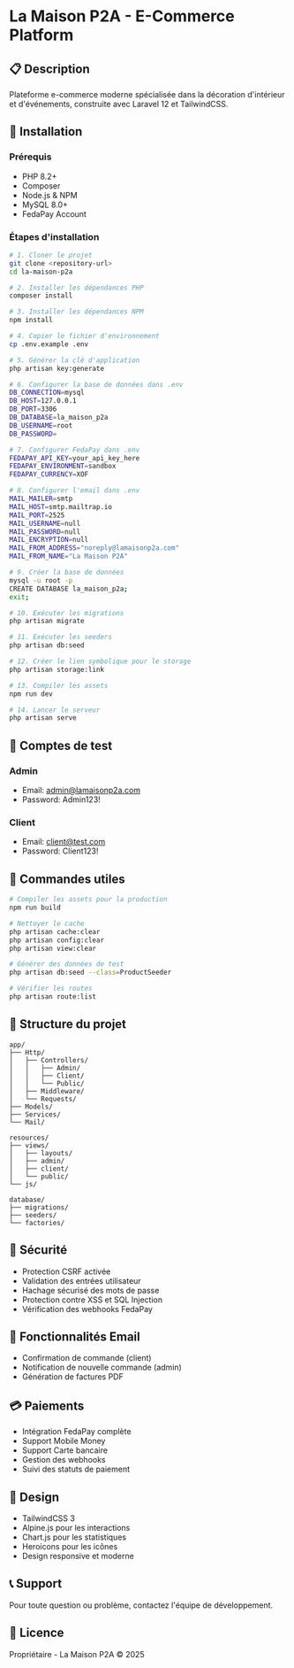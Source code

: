 # La Maison P2A - E-Commerce Platform

## 📋 Description
Plateforme e-commerce moderne spécialisée dans la décoration d'intérieur et d'événements, construite avec Laravel 12 et TailwindCSS.

## 🚀 Installation

### Prérequis
- PHP 8.2+
- Composer
- Node.js & NPM
- MySQL 8.0+
- FedaPay Account

### Étapes d'installation

```bash
# 1. Cloner le projet
git clone <repository-url>
cd la-maison-p2a

# 2. Installer les dépendances PHP
composer install

# 3. Installer les dépendances NPM
npm install

# 4. Copier le fichier d'environnement
cp .env.example .env

# 5. Générer la clé d'application
php artisan key:generate

# 6. Configurer la base de données dans .env
DB_CONNECTION=mysql
DB_HOST=127.0.0.1
DB_PORT=3306
DB_DATABASE=la_maison_p2a
DB_USERNAME=root
DB_PASSWORD=

# 7. Configurer FedaPay dans .env
FEDAPAY_API_KEY=your_api_key_here
FEDAPAY_ENVIRONMENT=sandbox
FEDAPAY_CURRENCY=XOF

# 8. Configurer l'email dans .env
MAIL_MAILER=smtp
MAIL_HOST=smtp.mailtrap.io
MAIL_PORT=2525
MAIL_USERNAME=null
MAIL_PASSWORD=null
MAIL_ENCRYPTION=null
MAIL_FROM_ADDRESS="noreply@lamaisonp2a.com"
MAIL_FROM_NAME="La Maison P2A"

# 9. Créer la base de données
mysql -u root -p
CREATE DATABASE la_maison_p2a;
exit;

# 10. Exécuter les migrations
php artisan migrate

# 11. Exécuter les seeders
php artisan db:seed

# 12. Créer le lien symbolique pour le storage
php artisan storage:link

# 13. Compiler les assets
npm run dev

# 14. Lancer le serveur
php artisan serve
```

## 👤 Comptes de test

### Admin
- Email: admin@lamaisonp2a.com
- Password: Admin123!

### Client
- Email: client@test.com
- Password: Client123!

## 🔧 Commandes utiles

```bash
# Compiler les assets pour la production
npm run build

# Nettoyer le cache
php artisan cache:clear
php artisan config:clear
php artisan view:clear

# Générer des données de test
php artisan db:seed --class=ProductSeeder

# Vérifier les routes
php artisan route:list
```

## 📂 Structure du projet

```
app/
├── Http/
│   ├── Controllers/
│   │   ├── Admin/
│   │   ├── Client/
│   │   └── Public/
│   ├── Middleware/
│   └── Requests/
├── Models/
├── Services/
└── Mail/

resources/
├── views/
│   ├── layouts/
│   ├── admin/
│   ├── client/
│   └── public/
└── js/

database/
├── migrations/
├── seeders/
└── factories/
```

## 🔐 Sécurité

- Protection CSRF activée
- Validation des entrées utilisateur
- Hachage sécurisé des mots de passe
- Protection contre XSS et SQL Injection
- Vérification des webhooks FedaPay

## 📧 Fonctionnalités Email

- Confirmation de commande (client)
- Notification de nouvelle commande (admin)
- Génération de factures PDF

## 💳 Paiements

- Intégration FedaPay complète
- Support Mobile Money
- Support Carte bancaire
- Gestion des webhooks
- Suivi des statuts de paiement

## 🎨 Design

- TailwindCSS 3
- Alpine.js pour les interactions
- Chart.js pour les statistiques
- Heroicons pour les icônes
- Design responsive et moderne

## 📞 Support

Pour toute question ou problème, contactez l'équipe de développement.

## 📄 Licence

Propriétaire - La Maison P2A © 2025